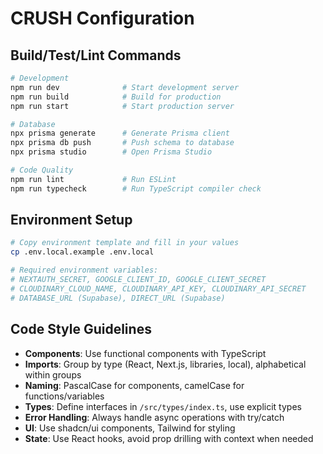 # CRUSH Configuration

## Build/Test/Lint Commands
```bash
# Development
npm run dev              # Start development server
npm run build            # Build for production
npm run start            # Start production server

# Database
npx prisma generate      # Generate Prisma client
npx prisma db push       # Push schema to database
npx prisma studio        # Open Prisma Studio

# Code Quality
npm run lint             # Run ESLint
npm run typecheck        # Run TypeScript compiler check
```

## Environment Setup
```bash
# Copy environment template and fill in your values
cp .env.local.example .env.local

# Required environment variables:
# NEXTAUTH_SECRET, GOOGLE_CLIENT_ID, GOOGLE_CLIENT_SECRET
# CLOUDINARY_CLOUD_NAME, CLOUDINARY_API_KEY, CLOUDINARY_API_SECRET
# DATABASE_URL (Supabase), DIRECT_URL (Supabase)
```

## Code Style Guidelines
- **Components**: Use functional components with TypeScript
- **Imports**: Group by type (React, Next.js, libraries, local), alphabetical within groups
- **Naming**: PascalCase for components, camelCase for functions/variables
- **Types**: Define interfaces in `/src/types/index.ts`, use explicit types
- **Error Handling**: Always handle async operations with try/catch
- **UI**: Use shadcn/ui components, Tailwind for styling
- **State**: Use React hooks, avoid prop drilling with context when needed